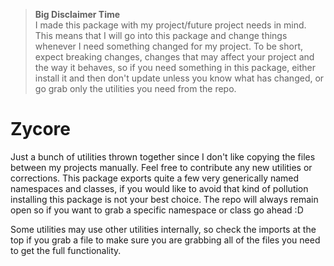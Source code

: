 > **Big Disclaimer Time** <br>
> I made this package with my project/future project needs in mind. This means that I will go into this package and change things whenever I need something changed for my project. To be short, expect breaking changes, changes that may affect your project and the way it behaves, so if you need something in this package, either install it and then don't update unless you know what has changed, or go grab only the utilities you need from the repo.

# Zycore

Just a bunch of utilities thrown together since I don't like copying the files between my projects manually.
Feel free to contribute any new utilities or corrections.
This package exports quite a few very generically named namespaces and classes, if you would like to avoid that kind of pollution installing this package is not your best choice. The repo will always remain open so if you want to grab a specific namespace or class go ahead :D

Some utilities may use other utilities internally, so check the imports at the top if you grab a file to make sure you are grabbing all of the files you need to get the full functionality.
